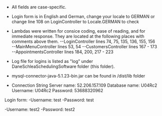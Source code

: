 - All fields are case-specific.

- Login form is in English and German, change your locale to GERMAN or change line 108 on LoginController to Locale.GERMAN to check

- Lambdas were written for consice coding, ease of reading, and for immediate response. They are located at the following places with comments above them.
   --LoginController lines 74, 75, 135, 136, 155, 156
   --MainMenuController lines 53, 54
   --CustomersController lines 167 - 173
   --AppointmentsController lines 184, 200, 217 - 223

- Log file for logins is listed as "log" under DaneSchleaSchedulingSoftware folder (this folder).

- mysql-connector-java-5.1.23-bin.jar can be found in /dist/lib folder

- Connection String
Server name: 52.206.157.109
Database name: U04Rc2
Username: U04Rc2
Password: 53688320962
  

Login form:
-Username: test
-Password: test

-Username: test2
-Password: test2